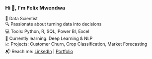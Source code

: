 ### Hi 👋, I'm Felix Mwendwa

🚀 Data Scientist  
🔍 Passionate about turning data into decisions  
💻 Tools: Python, R, SQL, Power BI, Excel  
🌱 Currently learning: Deep Learning & NLP  
📈 Projects: Customer Churn, Crop Classification, Market Forecasting  
📬 Reach me: [LinkedIn](https://linkedin.com/in/yourprofile) | [Portfolio](https://yourportfolio.com)
